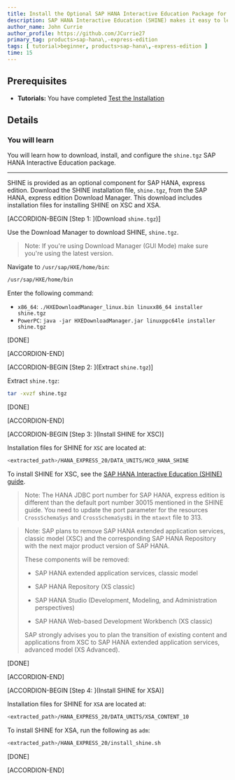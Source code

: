 ```yaml
---
title: Install the Optional SAP HANA Interactive Education Package for SAP HANA, express edition (Native Linux Machine)
description: SAP HANA Interactive Education (SHINE) makes it easy to learn how to build applications on SAP HANA Extended Application Services Advanced Model (XSA).
author_name: John Currie
author_profile: https://github.com/JCurrie27
primary_tag: products>sap-hana\,-express-edition
tags: [ tutorial>beginner, products>sap-hana\,-express-edition ]
time: 15
---
```


<!-- loio5a9927fcad7c436d9fb8a36062acc1b8 -->

## Prerequisites
 - **Tutorials:**  You have completed [Test the Installation](http://developers.sap.com/tutorials/hxe-ua-test-binary.html)  

## Details
### You will learn
You will learn how to download, install, and configure the `shine.tgz` SAP HANA Interactive Education package.

---

SHINE is provided as an optional component for SAP HANA, express edition. Download the SHINE installation file, `shine.tgz`, from the SAP HANA, express edition Download Manager. This download includes installation files for installing SHINE on XSC and XSA.

[ACCORDION-BEGIN [Step 1: ](Download `shine.tgz`)]

Use the Download Manager to download SHINE, `shine.tgz`.

> Note:
> If you're using Download Manager (GUI Mode) make sure you're using the latest version.
>
>

Navigate to `/usr/sap/HXE/home/bin`:

```bash
/usr/sap/HXE/home/bin
```

Enter the following command:

-   `x86_64`: `./HXEDownloadManager_linux.bin linuxx86_64 installer shine.tgz`
-   `PowerPC`: `java -jar HXEDownloadManager.jar linuxppc64le installer shine.tgz`

[DONE]

[ACCORDION-END]

[ACCORDION-BEGIN [Step 2: ](Extract `shine.tgz`)]

Extract `shine.tgz`:

```bash
tar -xvzf shine.tgz
```

[DONE]

[ACCORDION-END]

[ACCORDION-BEGIN [Step 3: ](Install SHINE for XSC)]

Installation files for SHINE for `XSC` are located at:

```bash
<extracted_path>/HANA_EXPRESS_20/DATA_UNITS/HCO_HANA_SHINE
```

To install SHINE for XSC, see the [SAP HANA Interactive Education (SHINE) guide](http://help.sap.com/hana/SAP_HANA_Interactive_Education_SHINE_en.pdf).

> Note:
> The HANA JDBC port number for SAP HANA, express edition is different than the default port number 30015 mentioned in the SHINE guide. You need to update the port parameter for the resources `CrossSchemaSys` and `CrossSchemaSysBi` in the `mtaext` file to 3<instance-number>13.
>
>

> Note:
> SAP plans to remove SAP HANA extended application services, classic model (XSC) and the corresponding SAP HANA Repository with the next major product version of SAP HANA.
>
> These components will be removed:
>
> -   SAP HANA extended application services, classic model
>
> -   SAP HANA Repository (XS classic)
>
> -   SAP HANA Studio (Development, Modeling, and Administration perspectives)
>
> -   SAP HANA Web-based Development Workbench (XS classic)
>
>
> SAP strongly advises you to plan the transition of existing content and applications from XSC to SAP HANA extended application services, advanced model (XS Advanced).
>
>

[DONE]

[ACCORDION-END]

[ACCORDION-BEGIN [Step 4: ](Install SHINE for XSA)]

Installation files for SHINE for `XSA` are located at:

```bash
<extracted_path>/HANA_EXPRESS_20/DATA_UNITS/XSA_CONTENT_10
```

To install SHINE for XSA, run the following as <sid>`adm`:

```bash
<extracted_path>/HANA_EXPRESS_20/install_shine.sh
```

[DONE]

[ACCORDION-END]
